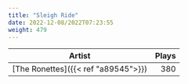 ```yaml
---
title: "Sleigh Ride"
date: 2022-12-08/2022T07:23:55
weight: 479
---
```




 Artist | Plays 
----- | -----:
[The Ronettes]({{< ref "a89545">}}) | 380
